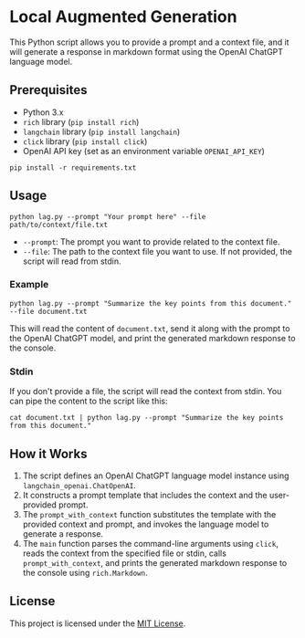 # Local Augmented Generation

This Python script allows you to provide a prompt and a context file, and it will generate a response in markdown format using the OpenAI ChatGPT language model.

## Prerequisites
- Python 3.x
- `rich` library (`pip install rich`)
- `langchain` library (`pip install langchain`)
- `click` library (`pip install click`)
- OpenAI API key (set as an environment variable `OPENAI_API_KEY`)
```
pip install -r requirements.txt
```

## Usage

```
python lag.py --prompt "Your prompt here" --file path/to/context/file.txt
```

- `--prompt`: The prompt you want to provide related to the context file.
- `--file`: The path to the context file you want to use. If not provided, the script will read from stdin.

### Example

```
python lag.py --prompt "Summarize the key points from this document." --file document.txt
```

This will read the content of `document.txt`, send it along with the prompt to the OpenAI ChatGPT model, and print the generated markdown response to the console.

### Stdin

If you don't provide a file, the script will read the context from stdin. You can pipe the content to the script like this:

```
cat document.txt | python lag.py --prompt "Summarize the key points from this document."
```

## How it Works

1. The script defines an OpenAI ChatGPT language model instance using `langchain_openai.ChatOpenAI`.
2. It constructs a prompt template that includes the context and the user-provided prompt.
3. The `prompt_with_context` function substitutes the template with the provided context and prompt, and invokes the language model to generate a response.
4. The `main` function parses the command-line arguments using `click`, reads the context from the specified file or stdin, calls `prompt_with_context`, and prints the generated markdown response to the console using `rich.Markdown`.

## License

This project is licensed under the [MIT License](LICENSE).
